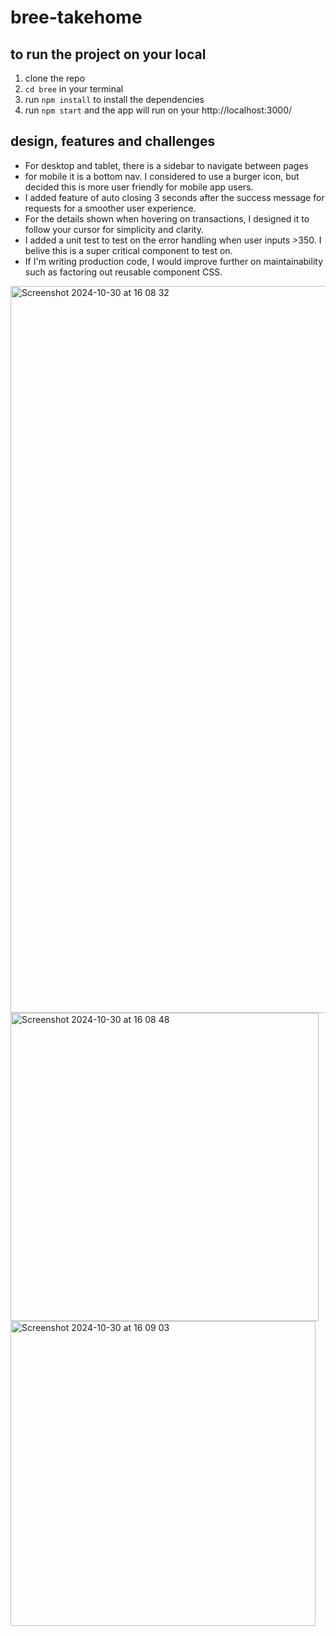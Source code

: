 # bree-takehome

## to run the project on your local
1. clone the repo
2. `cd bree` in your terminal
3. run `npm install` to install the dependencies
4. run `npm start` and the app will run on your http://localhost:3000/

## design, features and challenges
- For desktop and tablet, there is a sidebar to navigate between pages
- for mobile it is a bottom nav. I considered to use a burger icon, but decided this is more user friendly for mobile app users.
- I added feature of auto closing 3 seconds after the success message for requests for a smoother user experience.
- For the details shown when hovering on transactions, I designed it to follow your cursor for simplicity and clarity.
- I added a unit test to test on the error handling when user inputs >350. I belive this is a super critical component to test on.
- If I'm writing production code, I would improve further on maintainability such as factoring out reusable component CSS.



<img width="1163" alt="Screenshot 2024-10-30 at 16 08 32" src="https://github.com/user-attachments/assets/69393cdc-ec5e-4856-a993-20d43cb79455">
<img width="493" alt="Screenshot 2024-10-30 at 16 08 48" src="https://github.com/user-attachments/assets/1aff585e-2f8d-4c60-b6b4-ff5dc544618f">
<img width="488" alt="Screenshot 2024-10-30 at 16 09 03" src="https://github.com/user-attachments/assets/cc7003a4-9d62-4b56-90d5-0c4c729b2963">
